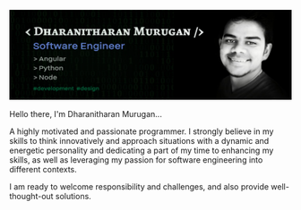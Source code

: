 ![](https://github.com/dharanithedev/dharanithedev/blob/main/New%20Project%20(4).png?raw=true)

Hello there, I'm Dharanitharan Murugan...

A highly motivated and passionate programmer. I strongly believe in my skills to think innovatively and approach situations with a dynamic and energetic personality and dedicating a part of my time to enhancing my skills, as well as leveraging my passion for software engineering into different contexts.

I am ready to welcome responsibility and challenges, and also provide well-thought-out solutions.





